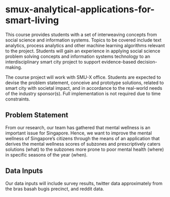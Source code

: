 # smux-analytical-applications-for-smart-living
This course provides students with a set of interweaving concepts from social science and information systems. Topics to be covered include text analytics, process analytics and other machine learning algorithms relevant to the project. Students will gain an experience in applying social science problem solving concepts and information systems technology to an interdisciplinary smart city project to support evidence-based decision-making.

The course project will work with SMU-X office. Students are expected to devise the problem statement, conceive and prototype solutions, related to smart city with societal impact, and in accordance to the real-world needs of the industry sponsor(s). Full implementation is not required due to time constraints.

## Problem Statement
From our research, our team has gathered that mental wellness is an important issue for Singapore. Hence, we want to improve the mental wellness of Singapore’s citizens through the means of an application that derives the mental wellness scores of subzones and prescriptively caters solutions (what) to the subzones more prone to poor mental health (where) in specific seasons of the year (when).

## Data Inputs
Our data inputs will include survey results, twitter data approximately from the bras basah bugis precinct, and reddit data. 
